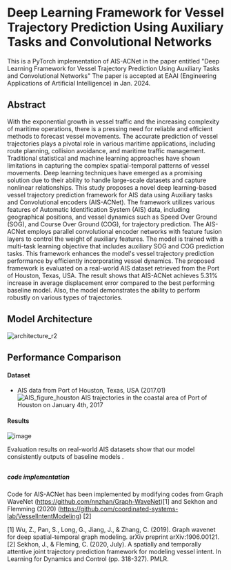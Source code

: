# Deep Learning Framework for Vessel Trajectory Prediction Using Auxiliary Tasks and Convolutional Networks

This is a PyTorch implementation of AIS-ACNet in the paper entitled "Deep Learning Framework for Vessel Trajectory Prediction Using Auxiliary Tasks and Convolutional Networks"
The paper is accepted at EAAI (Engineering Applications of Artificial Intelligence) in Jan. 2024.

## Abstract 
With the exponential growth in vessel traffic and the increasing complexity of maritime operations, there is a pressing need for reliable and efficient methods to forecast vessel movements. The accurate prediction of vessel trajectories plays a pivotal role in various maritime applications, including route planning, collision avoidance, and maritime traffic management. Traditional statistical and machine learning approaches have shown limitations in capturing the complex spatial-temporal patterns of vessel movements. Deep learning techniques have emerged as a promising solution due to their ability to handle large-scale datasets and capture nonlinear relationships. This study proposes a novel deep learning-based vessel trajectory prediction framework for AIS data using Auxiliary tasks and Convolutional encoders (AIS-ACNet). The framework utilizes various features of Automatic Identification System (AIS) data, including geographical positions, and vessel dynamics such as Speed Over Ground (SOG), and Course Over Ground (COG), for trajectory prediction. The AIS-ACNet employs parallel convolutional encoder networks with feature fusion layers to control the weight of auxiliary features. The model is trained with a multi-task learning objective that includes auxiliary SOG and COG prediction tasks. This framework enhances the model's vessel trajectory prediction performance by efficiently incorporating vessel dynamics. The proposed framework is evaluated on a real-world AIS dataset retrieved from the Port of Houston, Texas, USA. The result shows that AIS-ACNet achieves 5.31% increase in average displacement error compared to the best performing baseline model. Also, the model demonstrates the ability to perform robustly on various types of trajectories. 


## Model Architecture
![architecture_r2](https://github.com/yuyolshin/AIS-ACNet/assets/31876093/e7b6658a-36ba-4643-9c20-09af15201a38)

## Performance Comparison 
#### Dataset
- AIS data from Port of Houston, Texas, USA (2017.01)
![AIS_figure_houston](https://github.com/yuyolshin/AIS-ACNet/assets/31876093/d159dc4c-428c-41d3-ba68-e2894c402b4a)
AIS trajectories in the coastal area of Port of Houston on January 4th, 2017

#### Results
![image](https://github.com/yuyolshin/AIS-ACNet/assets/31876093/4d7097bc-0c52-4e7c-a939-7da14f201143)

Evaluation results on real-world AIS datasets show that our model consistently outputs of baseline models .

##
##### code implementation
Code for AIS-ACNet has been implemented by modifying codes from Graph WaveNet (https://github.com/nnzhan/Graph-WaveNet)[1] and Sekhon and Flemming (2020) (https://github.com/coordinated-systems-lab/VesselIntentModeling) [2]

[1] Wu, Z., Pan, S., Long, G., Jiang, J., & Zhang, C. (2019). Graph wavenet for deep spatial-temporal graph modeling. arXiv preprint arXiv:1906.00121.
[2] Sekhon, J., & Fleming, C. (2020, July). A spatially and temporally attentive joint trajectory prediction framework for modeling vessel intent. In Learning for Dynamics and Control (pp. 318-327). PMLR.
